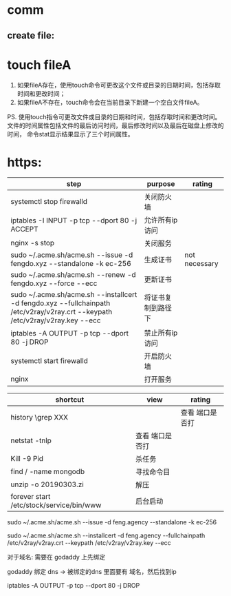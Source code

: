 # comm 

## create file:

# touch fileA  
  1. 如果fileA存在，使用touch命令可更改这个文件或目录的日期时间，包括存取时间和更改时间；
  2. 如果fileA不存在，touch命令会在当前目录下新建一个空白文件fileA。

PS. 使用touch指令可更改文件或目录的日期和时间，包括存取时间和更改时间。
    文件的时间属性包括文件的最后访问时间，最后修改时间以及最后在磁盘上修改的时间，
    命令stat显示结果显示了三个时间属性。




# https:

| step                                                                                                                          | purpose            | rating        |
| ----------------------------------------------------------------------------------------------------------------------------- | ------------------ | ------------- |
| systemctl stop firewalld                                                                                                      | 关闭防火墙         |               |
| iptables -I INPUT -p tcp --dport 80 -j ACCEPT                                                                                 | 允许所有ip访问     |               |
| nginx -s stop                                                                                                                 | 关闭服务           |               |
| sudo ~/.acme.sh/acme.sh --issue -d fengdo.xyz --standalone -k ec-256                                                          | 生成证书           | not necessary |
| sudo ~/.acme.sh/acme.sh --renew -d fengdo.xyz --force --ecc                                                                   | 更新证书           |               |
| sudo ~/.acme.sh/acme.sh --installcert -d fengdo.xyz --fullchainpath /etc/v2ray/v2ray.crt --keypath /etc/v2ray/v2ray.key --ecc | 将证书复制到路径下 |               |
| iptables -A OUTPUT -p tcp --dport 80 -j DROP                                                                                  | 禁止所有ip访问     |               |
| systemctl start firewalld                                                                                                     | 开启防火墙         |               |
| nginx                                                                                                                         | 打开服务           |               |





| shortcut                                 | view            | rating          |
| ---------------------------------------- | --------------- | --------------- |
| history \grep XXX                        |                 | 查看 端口是否打 |  |
| netstat -tnlp                            | 查看 端口是否打 |                 |
| Kill -9 Pid                              | 杀任务          |                 |
| find / -name mongodb                     | 寻找命令目      |                 |
| unzip -o  20190303.zi                    | 解压            |                 |
| forever start /etc/stock/service/bin/www | 后台启动        |                 |


sudo ~/.acme.sh/acme.sh --issue -d feng.agency --standalone -k ec-256 

sudo ~/.acme.sh/acme.sh --installcert -d feng.agency --fullchainpath /etc/v2ray/v2ray.crt --keypath /etc/v2ray/v2ray.key --ecc 



对于域名: 需要在 godaddy 上先绑定


godaddy 绑定 dns ->  被绑定的dns 里面要有 域名，然后找到ip  

iptables -A OUTPUT -p tcp --dport 80 -j DROP

